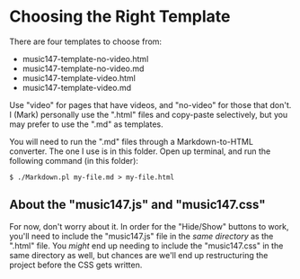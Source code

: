 # Choosing the Right Template

There are four templates to choose from:

- music147-template-no-video.html
- music147-template-no-video.md
- music147-template-video.html
- music147-template-video.md

Use "video" for pages that have videos, and "no-video" for those that don't.  I
(Mark) personally use the ".html" files and copy-paste selectively, but you may
prefer to use the ".md" as templates.

You will need to run the ".md" files through a Markdown-to-HTML converter.  The
one I use is in this folder.  Open up terminal, and run the following command
(in this folder):

    $ ./Markdown.pl my-file.md > my-file.html


## About the "music147.js" and "music147.css"

For now, don't worry about it.  In order for the "Hide/Show" buttons to work,
you'll need to include the "music147.js" file in the *same directory* as the
".html" file.  You *might* end up needing to include the "music147.css" in the
same directory as well, but chances are we'll end up restructuring the project
before the CSS gets written.
